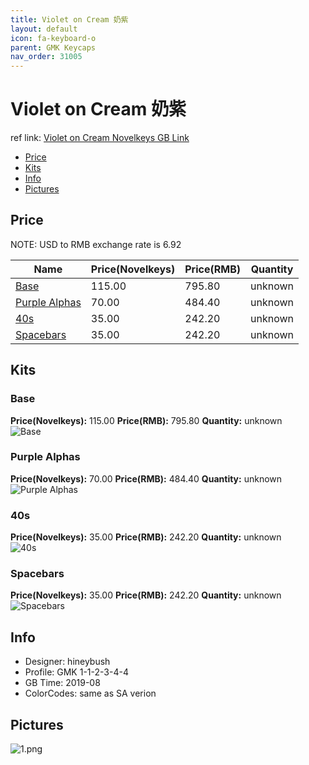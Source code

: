 ```yaml
---
title: Violet on Cream 奶紫
layout: default
icon: fa-keyboard-o
parent: GMK Keycaps
nav_order: 31005
---
```


# Violet on Cream 奶紫

ref link: [Violet on Cream Novelkeys GB Link](https://geekhack.org/index.php?topic=101820.0)

* [Price](#price)
* [Kits](#kits)
* [Info](#info)
* [Pictures](#pictures)


## Price  
NOTE: USD to RMB exchange rate is 6.92

| Name          | Price(Novelkeys)    |  Price(RMB) | Quantity |
| ------------- | ------------ |  ---------- | -------- |
|[Base](#base)|115.00|795.80|unknown|
|[Purple Alphas](#purple-alphas)|70.00|484.40|unknown|
|[40s](#40s)|35.00|242.20|unknown|
|[Spacebars](#spacebars)|35.00|242.20|unknown|


## Kits
### Base
**Price(Novelkeys):** 115.00    **Price(RMB):** 795.80    **Quantity:** unknown  
<img src="{{ 'assets/images/gmk-keycaps/violetoncream/kits_pics/base.png' | relative_url }}" alt="Base" class="image featured">

### Purple Alphas
**Price(Novelkeys):** 70.00    **Price(RMB):** 484.40    **Quantity:** unknown  
<img src="{{ 'assets/images/gmk-keycaps/violetoncream/kits_pics/purple-alphas.png' | relative_url }}" alt="Purple Alphas" class="image featured">

### 40s
**Price(Novelkeys):** 35.00    **Price(RMB):** 242.20    **Quantity:** unknown  
<img src="{{ 'assets/images/gmk-keycaps/violetoncream/kits_pics/40s.png' | relative_url }}" alt="40s" class="image featured">

### Spacebars
**Price(Novelkeys):** 35.00    **Price(RMB):** 242.20    **Quantity:** unknown  
<img src="{{ 'assets/images/gmk-keycaps/violetoncream/kits_pics/spacebars.png' | relative_url }}" alt="Spacebars" class="image featured">


## Info
* Designer: hineybush
* Profile: GMK 1-1-2-3-4-4
* GB Time: 2019-08
* ColorCodes: same as SA verion 


## Pictures
<img src="{{ 'assets/images/gmk-keycaps/violetoncream/rendering_pics/1.png' | relative_url }}" alt="1.png" class="image featured">
